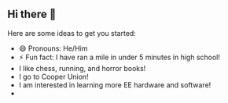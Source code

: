 ## Hi there 👋

Here are some ideas to get you started:
- 😄 Pronouns: He/Him
- ⚡ Fun fact: I have ran a mile in under 5 minutes in high school!
-  I like chess, running, and horror books!
-  I go to Cooper Union!
-  I am interested in learning more EE hardware and software!
-  
<!--
**KennethC888/KennethC888** is a ✨ _special_ ✨ repository because its `README.md` (this file) appears on your GitHub profile.
- 📫 How to reach me: 
- 💬 Ask me about ...
- 🌱 I’m currently learning ...
- 🤔 I’m looking for help with ...
-->

